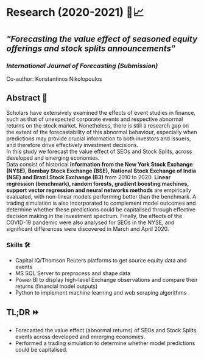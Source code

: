 # Research (2020-2021) 🔎📈

## **_"Forecasting the value effect of seasoned equity offerings and stock splits announcements"_**
### _International Journal of Forecasting (Submission)_ </br>
Co-author: Konstantinos Nikolopoulos


## Abstract 📃

Scholars have extensively examined the effects of event studies in finance, such as
that of unexpected corporate events and respective abnormal returns on the stock
market. Nonetheless, there is still a research gap on the extent of the forecastability of
this abnormal behaviour, especially when predictions may provide crucial information
to both investors and issuers, and therefore drive effectively investment decisions. </br>
In this study we forecast the value effect of SEOs and Stock Splits, across developed and
emerging economies. </br> 
Data consist of historical **information from the New York Stock Exchange (NYSE), Bombay Stock Exchange (BSE), National Stock Exchange of India (NSE) and Brazil Stock Exchange (B3)** from 2010 to 2020. **Linear regression
(benchmark), random forests, gradient boosting machines, support vector regression
and neural networks methods** are empirically evaluated, with non-linear models
performing better than the benchmark. A trading simulation is also incorporated to
complement model outcomes and determine whether these predictions could be
capitalised through effective decision making in the investment spectrum. Finally, the
effects of the COVID-19 pandemic were also analysed for SEOs in the NYSE, and
significant differences were discovered in March and April 2020.



### Skills 🛠️

* Capital IQ/Thomson Reuters platforms to get source equity data and events 
* MS SQL Server to preprocess and shape data
* Power BI to display high-level Exchange observations and compare their returns (financial model outputs)
* Python to implement machine learning and web scraping algorithms


## TL;DR ⏩
* 	Forecasted the value effect (abnormal returns) of SEOs and Stock Splits events across developed and emerging economies.
* 	Performed a trading simulation to determine whether model predictions could be capitalised.